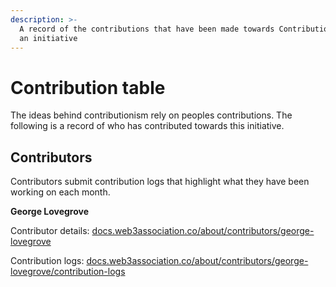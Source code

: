 ```yaml
---
description: >-
  A record of the contributions that have been made towards Contributionism as
  an initiative
---
```


# Contribution table

The ideas behind contributionism rely on peoples contributions. The following is a record of who has contributed towards this initiative.



## Contributors

Contributors submit contribution logs that highlight what they have been working on each month.



**George Lovegrove**

Contributor details: [docs.web3association.co/about/contributors/george-lovegrove](https://docs.web3association.co/about/contributors/george-lovegrove)

Contribution logs: [docs.web3association.co/about/contributors/george-lovegrove/contribution-logs](https://docs.web3association.co/about/contributors/george-lovegrove/contribution-logs)
